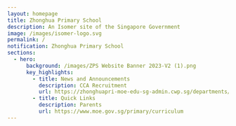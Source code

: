 ```yaml
---
layout: homepage
title: Zhonghua Primary School
description: An Isomer site of the Singapore Government
image: /images/isomer-logo.svg
permalink: /
notification: Zhonghua Primary School
sections:
  - hero:
      background: /images/ZPS Website Banner 2023-V2 (1).png
      key_highlights:
        - title: News and Announcements
          description: CCA Recruitment
          url: https://zhonghuapri-moe-edu-sg-admin.cwp.sg/departments/physical-education
        - title: Quick Links
          description: Parents
          url: https://www.moe.gov.sg/primary/curriculum
---
```

